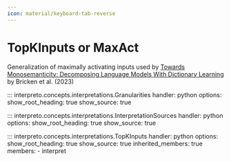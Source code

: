 ```yaml
---
icon: material/keyboard-tab-reverse
---
```


# TopKInputs or MaxAct

Generalization of maximally activating inputs used by [Towards Monosemanticity: Decomposing Language Models With Dictionary Learning](https://transformer-circuits.pub/2023/monosemantic-features) by Bricken et al. (2023)

::: interpreto.concepts.interpretations.Granularities
    handler: python
    options:
      show_root_heading: true
      show_source: true

::: interpreto.concepts.interpretations.InterpretationSources
    handler: python
    options:
      show_root_heading: true
      show_source: true

::: interpreto.concepts.interpretations.TopKInputs
    handler: python
    options:
      show_root_heading: true
      show_source: true
      inherited_members: true
      members:
        - interpret
